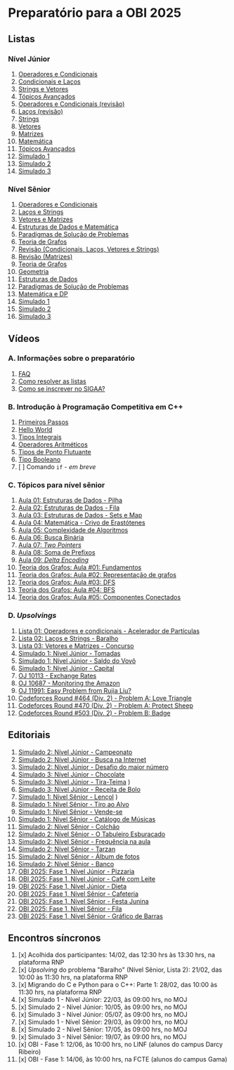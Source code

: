 # Preparatório para a OBI 2025

## Listas

### Nível Júnior

<!-- Semana 2: dia 10/02 -->
1. [Operadores e Condicionais](https://moj.naquadah.com.br/cgi-bin/contest.sh/ejr_obi_jr_01)
2. [Condicionais e Laços](https://moj.naquadah.com.br/cgi-bin/contest.sh/ejr_obi_jr_02)
3. [Strings e Vetores](https://moj.naquadah.com.br/cgi-bin/contest.sh/ejr_obi_jr_03) <!-- Semana 3: dia 17/02 -->
4. [Tópicos Avançados](https://moj.naquadah.com.br/cgi-bin/contest.sh/ejr_obi_jr_04) <!-- Semana 4: dia 24/02 -->
5. [Operadores e Condicionais (revisão)](https://moj.naquadah.com.br/cgi-bin/contest.sh/ejr_obi_jr_05) <!-- Semana 8: dia 24/03 -->
6. [Laços (revisão)](https://moj.naquadah.com.br/cgi-bin/contest.sh/ejr_obi_jr_06) <!-- Semana 09: 31/03 -->
7. [Strings](https://moj.naquadah.com.br/cgi-bin/contest.sh/ejr_obi_jr_07) <!-- Semana 10: 07/04 -->
7. [Vetores](https://moj.naquadah.com.br/cgi-bin/contest.sh/ejr_obi_jr_08) <!-- Semana 11: 14/04 -->
9. [Matrizes](https://moj.naquadah.com.br/cgi-bin/contest.sh/ejr_obi_jr_09) <!-- Semana 12: 21/04 -->
10. [Matemática](https://moj.naquadah.com.br/cgi-bin/contest.sh/ejr_obi_jr_10) <!-- Semana 13: 28/04 -->
11. [Tópicos Avançados](https://moj.naquadah.com.br/cgi-bin/contest.sh/ejr_obi_jr_11) <!-- Semana 14: 05/05 -->
12. [Simulado 1](https://moj.naquadah.com.br/cgi-bin/contest.sh/ejr_sim_jr_01_rp) <!-- Semana 09: 31/03 -->
13. [Simulado 2](https://moj.naquadah.com.br/cgi-bin/contest.sh/ejr_sim_jr_02_rp) <!-- Semana 14: 11/05 -->
14. [Simulado 3](https://moj.naquadah.com.br/cgi-bin/contest.sh/ejr_sim_jr_03_rp) <!-- Semana 21: 05/07 -->
<!-- 85 problemas: 11 listas e 3 simulados -->

### Nível Sênior

<!-- Semana 2: dia 10/02 -->
1. [Operadores e Condicionais](https://moj.naquadah.com.br/cgi-bin/contest.sh/ejr_obi_ns_01)
2. [Laços e Strings](https://moj.naquadah.com.br/cgi-bin/contest.sh/ejr_obi_ns_02)
3. [Vetores e Matrizes](https://moj.naquadah.com.br/cgi-bin/contest.sh/ejr_obi_ns_03) <!-- Semana 3: dia 17/02 -->
4. [Estruturas de Dados e Matemática](https://moj.naquadah.com.br/cgi-bin/contest.sh/ejr_obi_ns_04) <!-- Semana 4: dia 24/02 -->
5. [Paradigmas de Solução de Problemas](https://moj.naquadah.com.br/cgi-bin/contest.sh/ejr_obi_ns_05) <!-- Semana 5: dia 03/03 -->
6. [Teoria de Grafos](https://moj.naquadah.com.br/cgi-bin/contest.sh/ejr_obi_ns_06) <!-- Semana 6: dia 10/03 -->
7. [Revisão (Condicionais, Laços, Vetores e Strings)](https://moj.naquadah.com.br/cgi-bin/contest.sh/ejr_obi_ns_07) <!-- Semana 15: dia 12/05 -->
8. [Revisão (Matrizes)](https://moj.naquadah.com.br/cgi-bin/contest.sh/ejr_obi_ns_08) <!-- Semana 16: dia 19/05 -->
9. [Teoria de Grafos](https://moj.naquadah.com.br/cgi-bin/contest.sh/ejr_obi_ns_09) <!-- Semana 17: dia 26/05 -->
10. [Geometria](https://moj.naquadah.com.br/cgi-bin/contest.sh/ejr_obi_ns_10) <!-- Semana 18: dia 02/06 -->
11. [Estruturas de Dados](https://moj.naquadah.com.br/cgi-bin/contest.sh/ejr_obi_ns_11) <!-- Semana 19: dia 09/06 -->
12. [Paradigmas de Solução de Problemas](https://moj.naquadah.com.br/cgi-bin/contest.sh/ejr_obi_ns_12) <!-- Semana 20: dia 16/06 -->
13. [Matemática e DP](https://moj.naquadah.com.br/cgi-bin/contest.sh/ejr_obi_ns_13) <!-- Semana 21: dia 23/06 -->
14. [Simulado 1](https://moj.naquadah.com.br/cgi-bin/contest.sh/ejr_sim_ns_01_rp) <!-- Semana 09: 31/03 -->
15. [Simulado 2](https://moj.naquadah.com.br/cgi-bin/contest.sh/ejr_sim_ns_02_rp) <!-- Semana 16: 19/05 -->
16. [Simulado 3](https://moj.naquadah.com.br/cgi-bin/contest.sh/ejr_sim_ns_03) <!-- Semana 24: 19/07 -->
<!-- 9 + 6 + 10 + 7 + 7 + 10 + 4 + 11 + 4 + 5 + 14 + 6 + 5 + 7 + 5 + 4 problemas -->

## Vídeos

### A. Informações sobre o preparatório

<!-- Semana 2: dia 10/20 -->
1. [FAQ](https://youtu.be/o25mAj1IZ0w)
1. [Como resolver as listas](https://youtu.be/4lQXGU7cPs4)
1. [Como se inscrever no SIGAA?](https://youtu.be/mnkze6QIVf8) <!-- Semana 5: dia 06/03 -->

### B. Introdução à Programação Competitiva em C++

1. [Primeiros Passos](https://youtu.be/RVyamnsQZPI) <!-- Semana 3: dia 22/02 -->
2. [Hello World](http://youtube.com/watch?v=-9sK3xLEabI) <!-- Semana 4: dia 23/02 -->
3. [Tipos Integrais](https://youtu.be/AKMSQjckJPs) <!-- Semana 5: dia 07/03 -->
4. [Operadores Aritméticos](https://youtu.be/N0AIof66JAA) <!-- Semana 6: dia 15/03 -->
5. [Tipos de Ponto Flutuante](https://youtu.be/tyglrOB42Qk) <!-- Semana 8: dia 30/03 -->
6. [Tipo Booleano](https://youtu.be/87FDmYU1IsI) <!-- Semana 10: 13/04 -->
7. [ ] Comando `if` - _em breve_

### C. Tópicos para nível sênior

1. [Aula 01: Estruturas de Dados - Pilha](https://www.youtube.com/watch?v=3Ioht6Js7Io&list=PLpC5nmNJ-GbxMRL4ZWIxSnDDQcw57dtNq&index=1&pp=iAQB) <!-- Semana 6: dia 15/03 -->
2. [Aula 02: Estruturas de Dados - Fila](https://www.youtube.com/watch?v=XVFfIyHz7kQ&list=PLpC5nmNJ-GbxMRL4ZWIxSnDDQcw57dtNq&index=2&pp=iAQB) <!-- Semana 6: dia 15/03 -->
3. [Aula 03: Estruturas de Dados - Sets e Map](https://www.youtube.com/watch?v=z3M2vRJJyOk&list=PLpC5nmNJ-GbxMRL4ZWIxSnDDQcw57dtNq&index=3&pp=iAQB) <!-- Semana 6: dia 15/03 -->
4. [Aula 04: Matemática - Crivo de Erastótenes](https://www.youtube.com/watch?v=A1uRLMc6AiU&list=PLpC5nmNJ-GbxMRL4ZWIxSnDDQcw57dtNq&index=4&pp=iAQB) <!-- Semana 6: dia 15/03 -->
5. [Aula 05: Complexidade de Algoritmos](https://youtu.be/v9BDYqxWRDg) <!-- Semana 10: dia 08/04 -->
6. [Aula 06: Busca Binária](https://www.youtube.com/watch?v=xHORUaSYms0) <!-- Semana 10: dia 13/04 -->
7. [Aula 07: _Two Pointers_](https://www.youtube.com/watch?v=ZeApHr2DUyA) <!-- Semana 10: dia 13/04 -->
8. [Aula 08: Soma de Prefixos](https://www.youtube.com/watch?v=DZnByCj6TpU) <!-- Semana 14: dia 05/05 -->
8. [Aula 09: _Delta Encoding_](https://www.youtube.com/watch?v=c4bfFYBhYMA) <!-- Semana 15: dia 14/05 -->
10. [Teoria dos Grafos: Aula #01: Fundamentos](https://www.youtube.com/watch?v=8MM8xziCCr8) <!-- Semana 13: 02/05 -->
11. [Teoria dos Grafos: Aula #02: Representação de grafos](https://www.youtube.com/watch?v=_SvF0idUECc) <!-- Semana 14: 09/05 -->
12. [Teoria dos Grafos: Aula #03: DFS](https://www.youtube.com/watch?v=zwHMDMLqEdQ) <!-- Semana 16: 24/05 -->
13. [Teoria dos Grafos: Aula #04: BFS](https://www.youtube.com/watch?v=Of-thGn-pbk) <!-- Semana 18: 04/06 -->
14. [Teoria dos Grafos: Aula #05: Componentes Conectados](https://www.youtube.com/watch?v=K714PYqOO1k) <!-- Semana 20: 22/06 -->

### D. _Upsolvings_

<!-- Semana 4: dia 28/02 -->
1. [Lista 01: Operadores e condicionais - Acelerador de Partículas](https://rb.gy/excra3)
2. [Lista 02: Laços e Strings - Baralho](https://rb.gy/e4mk5f)
3. [Lista 03: Vetores e Matrizes - Concurso](https://rb.gy/a8w38e)
4. [Simulado 1: Nível Júnior - Tomadas](https://youtu.be/YCiEnupyElo) <!-- Semana 9: dia 06/04 -->
5. [Simulado 1: Nível Júnior - Saldo do Vovô](https://www.youtube.com/watch?v=U-AYa9nHMQ4) <!-- Semana 10: dia 12/04 -->
6. [Simulado 1: Nível Júnior - Capital](https://youtu.be/rGD7scKQUJs) <!-- Semana 12: dia 27/04 -->
7. [OJ 10113 - Exchange Rates](https://www.youtube.com/watch?v=TVVTdKlPo_U) <!-- Semana 17: dia 30/06 -->
8. [OJ 10687 - Monitoring the Amazon](https://www.youtube.com/watch?v=9fWy7TdbvfM) <!-- Semana 19: dia 11/09 -->
9. [OJ 11991: Easy Problem from Rujia Liu?](https://www.youtube.com/watch?v=lg8mrFivLH0) <!-- Semana 15: dia 18/05 -->
10. [Codeforces Round #464 (Div. 2) - Problem A: Love Triangle](https://www.youtube.com/watch?v=b2wg7V716GQ) <!-- Semana 15: dia 18/05 -->
11. [Codeforces Round #470 (Div. 2) - Problem A: Protect Sheep](https://www.youtube.com/watch?v=3kls9X-Hz6s) <!-- Semana 19: dia 11/06 -->
12. [Codeforces Round #503 (Div. 2) - Problem B: Badge](https://www.youtube.com/watch?v=qnnUqEu6OQs) <!-- Semana 17: dia 30/05 -->

## Editoriais

1. [Simulado 2: Nível Júnior - Campeonato](https://github.com/edsomjr/OBI/wiki/OBI-2012:-Fase-1---N%C3%ADvel-J%C3%BAnior#campeonato) <!-- Semana 17: dia 28/50 -->
2. [Simulado 2: Nível Júnior - Busca na Internet](https://github.com/edsomjr/OBI/wiki/OBI-2012:-Fase-1---N%C3%ADvel-J%C3%BAnior#busca-na-internet) <!-- Semana 16: dia 19/05 -->
3. [Simulado 2: Nível Júnior - Desafio do maior número](https://github.com/edsomjr/OBI/wiki/OBI-2012:-Fase-1---N%C3%ADvel-J%C3%BAnior#desafio-do-maior-n%C3%BAmero) <!-- Semana 17: dia 29/05 -->
4. [Simulado 3: Nível Júnior - Chocolate](https://github.com/edsomjr/OBI/wiki/OBI-2012:-Fase-2-%E2%80%90-N%C3%ADvel-J%C3%BAnior#chocolate) <!-- Semana 25: dia 21/07 -->
5. [Simulado 3: Nível Júnior - Tira-Teima](https://github.com/edsomjr/OBI/wiki/OBI-2012:-Fase-2-%E2%80%90-N%C3%ADvel-J%C3%BAnior#tira-teima)
) <!-- Semana 25: dia 21/07 -->
6. [Simulado 3: Nível Júnior - Receita de Bolo](https://github.com/edsomjr/OBI/wiki/OBI-2012:-Fase-2-%E2%80%90-N%C3%ADvel-J%C3%BAnior#receita-de-bolo) <!-- Semana 25: dia 21/07 -->
7. [Simulado 1: Nível Sênior - Lençol](https://github.com/edsomjr/OBI/wiki/OBI-2023:-Fase-1-%E2%80%90-N%C3%ADvel-2#len%C3%A7ol) <!-- Semana 12: dia 25/04 -->
)
8. [Simulado 1: Nível Sênior - Tiro ao Alvo](https://github.com/edsomjr/OBI/wiki/OBI-2023:-Fase-1-%E2%80%90-N%C3%ADvel-2#tiro-ao-alvo) <!-- Semana 13: dia 30/04 -->
9. [Simulado 1: Nível Sênior - Vende-se](https://github.com/edsomjr/OBI/wiki/OBI-2023:-Fase-1-%E2%80%90-N%C3%ADvel-2#vende-se) <!-- Semana 14: dia 09/05 -->
10. [Simulado 1: Nível Sênior - Catálogo de Músicas](https://github.com/edsomjr/OBI/wiki/OBI-2023:-Fase-1-%E2%80%90-N%C3%ADvel-2#cat%C3%A1logo-de-m%C3%BAsicas) <!-- Semana 15: dia 17/05 -->
11. [Simulado 2: Nível Sênior - Colchão](https://github.com/edsomjr/OBI/wiki/OBI-2012:-Fase-1-%E2%80%90-N%C3%ADvel-2#colch%C3%A3o) <!-- Semana 18: dia 08/06 -->
12. [Simulado 2: Nível Sênior - O Tabuleiro Esburacado](https://github.com/edsomjr/OBI/wiki/OBI-2012:-Fase-1-%E2%80%90-N%C3%ADvel-2#o-tabuleiro-esburacado) <!-- Semana 20: dia 17/06 -->
13. [Simulado 2: Nível Sênior - Frequência na aula](https://github.com/edsomjr/OBI/wiki/OBI-2012:-Fase-1-%E2%80%90-N%C3%ADvel-2#frequ%C3%AAncia-na-aula) <!-- Semana 18: dia 05/06 -->
14. [Simulado 2: Nível Sênior - Tarzan](https://github.com/edsomjr/OBI/wiki/OBI-2012:-Fase-1-%E2%80%90-N%C3%ADvel-2#tarzan) <!-- Semana 19: dia 15/06 -->
15. [Simulado 2: Nível Sênior - Álbum de fotos](https://github.com/edsomjr/OBI/wiki/OBI-2012:-Fase-2-%E2%80%90-N%C3%ADvel-2#%C3%A1lbum-de-fotos) <!-- Semana 25: 23/07 -->
16. [Simulado 2: Nível Sênior - Banco](https://github.com/edsomjr/OBI/wiki/OBI-2012:-Fase-2-%E2%80%90-N%C3%ADvel-2#banco) <!-- Semana 25: 23/07 -->
17. [OBI 2025: Fase 1, Nível Júnior - Pizzaria](https://github.com/edsomjr/OBI/wiki/OBI-2025:-Fase-1-%E2%80%90-N%C3%ADvel-J%C3%BAnior#pizzaria) <!-- Semana 21: dia 28/06 -->
18. [OBI 2025: Fase 1, Nível Júnior - Café com Leite](https://github.com/edsomjr/OBI/wiki/OBI-2025:-Fase-1-%E2%80%90-N%C3%ADvel-J%C3%BAnior#caf%C3%A9-com-leite) <!-- Semana 21: dia 28/06 -->
19. [OBI 2025: Fase 1, Nível Júnior - Dieta](https://github.com/edsomjr/OBI/wiki/OBI-2025:-Fase-1-%E2%80%90-N%C3%ADvel-J%C3%BAnior#dieta) <!-- Semana 21: dia 28/06 -->
20. [OBI 2025: Fase 1, Nível Sênior - Cafeteria](https://github.com/edsomjr/OBI/wiki/OBI-2025:-Fase-1-%E2%80%90-N%C3%ADvel-S%C3%AAnior#cafeteria) <!-- Semana 22: dia 05/07 -->
21. [OBI 2025: Fase 1, Nível Sênior - Festa Junina](https://github.com/edsomjr/OBI/wiki/OBI-2025:-Fase-1-%E2%80%90-N%C3%ADvel-S%C3%AAnior#festa-junina) <!-- Semana 22: dia 05/07 -->
22. [OBI 2025: Fase 1, Nível Sênior - Fila](https://github.com/edsomjr/OBI/wiki/OBI-2025:-Fase-1-%E2%80%90-N%C3%ADvel-S%C3%AAnior#fila) <!-- Semana 23: dia 13/07 -->
23. [OBI 2025: Fase 1, Nível Sênior - Gráfico de Barras](https://github.com/edsomjr/OBI/wiki/OBI-2025:-Fase-1-%E2%80%90-N%C3%ADvel-S%C3%AAnior#gr%C3%A1fico-de-barras) <!-- Semana 23: dia 13/07 -->

## Encontros síncronos

1. [x] Acolhida dos participantes: 14/02, das 12:30 hrs às 13:30 hrs, na plataforma RNP
2. [x] _Upsolving_ do problema "Baralho" (Nível Sênior, Lista 2): 21/02, das 10:00 às 11:30 hrs, na plataforma RNP
3. [x] Migrando do C e Python para o C++: Parte 1: 28/02, das 10:00 às 11:30 hrs, na plataforma RNP
4. [x] Simulado 1 - Nível Júnior: 22/03, às 09:00 hrs, no MOJ
5. [x] Simulado 2 - Nível Júnior: 10/05, às 09:00 hrs, no MOJ
6. [x] Simulado 3 - Nível Júnior: 05/07, às 09:00 hrs, no MOJ
7. [x] Simulado 1 - Nível Sênior: 29/03, às 09:00 hrs, no MOJ
8. [x] Simulado 2 - Nível Sênior: 17/05, às 09:00 hrs, no MOJ
9. [x] Simulado 3 - Nível Sênior: 19/07, às 09:00 hrs, no MOJ
10. [x] OBI - Fase 1: 12/06, às 10:00 hrs, no LINF (alunos do campus Darcy Ribeiro)
11. [x] OBI - Fase 1: 14/06, às 10:00 hrs, na FCTE (alunos do campus Gama)
